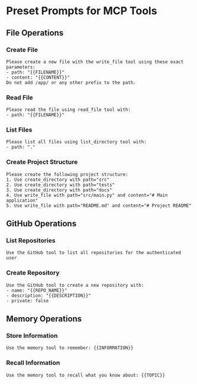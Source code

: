 # Preset Prompts for MCP Tools

## File Operations

### Create File
```
Please create a new file with the write_file tool using these exact parameters:
- path: "{{FILENAME}}"
- content: "{{CONTENT}}"
Do not add /app/ or any other prefix to the path.
```

### Read File
```
Please read the file using read_file tool with:
- path: "{{FILENAME}}"
```

### List Files
```
Please list all files using list_directory tool with:
- path: "."
```

### Create Project Structure
```
Please create the following project structure:
1. Use create_directory with path="src"
2. Use create_directory with path="tests"
3. Use create_directory with path="docs"
4. Use write_file with path="src/main.py" and content="# Main application"
5. Use write_file with path="README.md" and content="# Project README"
```

## GitHub Operations

### List Repositories
```
Use the GitHub tool to list all repositories for the authenticated user
```

### Create Repository
```
Use the GitHub tool to create a new repository with:
- name: "{{REPO_NAME}}"
- description: "{{DESCRIPTION}}"
- private: false
```

## Memory Operations

### Store Information
```
Use the memory tool to remember: {{INFORMATION}}
```

### Recall Information
```
Use the memory tool to recall what you know about: {{TOPIC}}
```